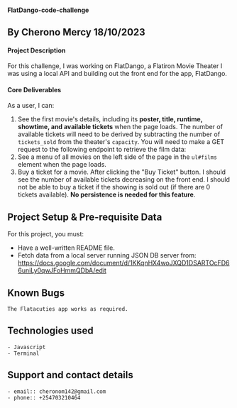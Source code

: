 #### FlatDango-code-challenge
## **By Cherono Mercy 18/10/2023**
#### Project Description
For this challenge, I was working on FlatDango, a Flatiron Movie Theater 
I was using a local API and building out the front end for the app, FlatDango.
    
#### Core Deliverables
As a user, I can:
1. See the first movie's details, including its **poster, title, runtime, showtime, and available tickets** when the page loads.
   The number of available tickets will need to be derived by subtracting the number of `tickets_sold` from the theater's `capacity`.
   You will need to make a GET request to the following endpoint to retrieve the film data:
2. See a menu of all movies on the left side of the page in the `ul#films` element when the page loads.
3. Buy a ticket for a movie. After clicking the "Buy Ticket" button.
   I should see the number of available tickets decreasing on the front end.
   I should not be able to buy a ticket if the showing is sold out (if there are 0 tickets available). **No persistence is needed for this feature**.
   
## Project Setup & Pre-requisite Data
 For this project, you must:
- Have a well-written README file.
- Fetch data from a local server running JSON DB server from: https://docs.google.com/document/d/1KKqnHX4woJXQD1DSARTOcFD66uniLy0qwJFoHmmQDbA/edit
   

## Known Bugs
    The Flatacuties app works as required.

## Technologies used
    - Javascript
    - Terminal

## Support and contact details
    - email:: cheronom142@gmail.com
    - phone:: +254703210464
